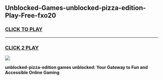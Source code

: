 
## Unblocked-Games-unblocked-pizza-edition-Play-Free-fxo20
<h3>
<a href="https://premium76.site?title=unblocked-pizza-edition&ref=23A">CLICK TO PLAY</a></h3>
<hr>

<h3>
<a href="https://premium76.site?title=unblocked-pizza-edition&ref=23A">CLICK 2 PLAY</a>
  
</h3>

<a href="https://premium76.site?title=unblocked-pizza-edition&ref=23A"><img src="https://clearcache.store/games.png"></a>


**unblocked-pizza-edition games unblocked: Your Gateway to Fun and Accessible Online Gaming**
